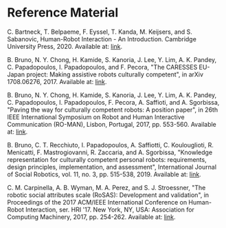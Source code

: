 # Reference Material

C. Bartneck, T. Belpaeme, F. Eyssel, T. Kanda, M. Keijsers, and S. Sabanovic, Human-Robot Interaction - An Introduction. Cambridge University Press, 2020. Available at: [link](https://www.human-robot-interaction.org/).

B. Bruno, N. Y. Chong, H. Kamide, S. Kanoria, J. Lee, Y. Lim, A. K. Pandey, C. Papadopoulos, I. Papadopoulos, and F. Pecora, "The CARESSES EU-Japan project: Making assistive robots culturally competent", in arXiv 1708.06276, 2017. Available at: [link](https://www.researchgate.net/publication/319208231_The_CARESSES_EU-Japan_project_making_assistive_robots_culturally_competent).

B. Bruno, N. Y. Chong, H. Kamide, S. Kanoria, J. Lee, Y. Lim, A. K. Pandey, C. Papadopoulos, I. Papadopoulos, F. Pecora, A. Saffioti, and A. Sgorbissa, "Paving the way for culturally competent robots: A position paper", in 26th IEEE International Symposium on Robot and Human Interactive Communication (RO-MAN), Lisbon, Portugal, 2017, pp. 553-560. Available at: [link](https://www.researchgate.net/publication/319904421_Paving_the_Way_for_Culturally_Competent_Robots_a_Position_Paper).

B. Bruno, C. T. Recchiuto, I. Papadopoulos, A. Saffiotti, C. Koulouglioti, R. Menicatti, F. Mastrogiovanni, R. Zaccaria, and A. Sgorbissa, "Knowledge representation for culturally competent personal robots: requirements, design principles, implementation, and assessment", International Journal of Social Robotics, vol. 11, no. 3, pp. 515-538, 2019. Available at: [link](https://link.springer.com/article/10.1007/s12369-019-00519-w).

C. M. Carpinella, A. B. Wyman, M. A. Perez, and S. J. Stroessner, "The robotic social attributes scale (RoSAS): Development and validation", in Proceedings of the 2017 ACM/IEEE International Conference on Human-Robot Interaction, ser. HRI '17. New York, NY, USA: Association for Computing Machinery, 2017, pp. 254-262. Available at: [link](https://www.researchgate.net/publication/314159812_The_Robotic_Social_Attributes_Scale_RoSAS_Development_and_Validation).

